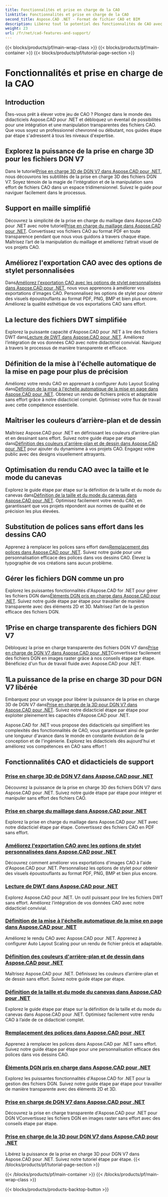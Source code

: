 ```yaml
---
title: Fonctionnalités et prise en charge de la CAO
linktitle: Fonctionnalités et prise en charge de la CAO
second_title: Aspose.CAD .NET - Format de fichier CAO et BIM
description: Libérez tout le potentiel des fonctionnalités de CAO avec les didacticiels Aspose.CAD pour .NET. Apprenez la prise en charge 3D de DGN V7, la gestion du maillage, la personnalisation du stylet et bien plus encore, sans effort.
weight: 23
url: /fr/net/cad-features-and-support/
---
```


{{< blocks/products/pf/main-wrap-class >}}
{{< blocks/products/pf/main-container >}}
{{< blocks/products/pf/tutorial-page-section >}}

# Fonctionnalités et prise en charge de la CAO


## Introduction

Êtes-vous prêt à élever votre jeu de CAO ? Plongez dans le monde des didacticiels Aspose.CAD pour .NET et débloquez un éventail de possibilités pour une intégration et une manipulation transparentes des fichiers CAO. Que vous soyez un professionnel chevronné ou débutant, nos guides étape par étape s'adressent à tous les niveaux d'expertise.

## Explorez la puissance de la prise en charge 3D pour les fichiers DGN V7

 Dans le tutoriel[Prise en charge 3D de DGN V7 dans Aspose.CAD pour .NET](./3d-support-for-dgn-v7/), nous découvrons les subtilités de la prise en charge 3D des fichiers DGN V7. Soyez témoin de la magie de l'intégration et de la manipulation sans effort de fichiers CAO dans un espace tridimensionnel. Suivez le guide pour naviguer facilement dans le processus.

## Support en maille simplifié

 Découvrez la simplicité de la prise en charge du maillage dans Aspose.CAD pour .NET avec notre tutoriel[Prise en charge du maillage dans Aspose.CAD pour .NET](./mesh-support/). Convertissez vos fichiers CAO au format PDF en toute transparence pendant que nous vous guidons à travers chaque étape. Maîtrisez l’art de la manipulation du maillage et améliorez l’attrait visuel de vos projets CAO.

## Améliorez l'exportation CAO avec des options de stylet personnalisées

 Dans[Améliorez l'exportation CAO avec les options de stylet personnalisées dans Aspose.CAD pour .NET](./pen-support-in-export/), nous vous apprenons à améliorer vos exportations d'images CAO. Personnalisez les options de stylet pour obtenir des visuels époustouflants au format PDF, PNG, BMP et bien plus encore. Améliorez la qualité esthétique de vos exportations CAO sans effort.

## La lecture des fichiers DWT simplifiée

Explorez la puissante capacité d'Aspose.CAD pour .NET à lire des fichiers DWT dans[Lecture de DWT dans Aspose.CAD pour .NET](./reading-dwt/). Améliorez l’intégration de vos données CAO avec notre didacticiel convivial. Naviguez à travers le processus de manière transparente et efficace.

## Définition de la mise à l'échelle automatique de la mise en page pour plus de précision

 Améliorez votre rendu CAO en apprenant à configurer Auto Layout Scaling dans[Définition de la mise à l'échelle automatique de la mise en page dans Aspose.CAD pour .NET](./setting-auto-layout-scaling/). Obtenez un rendu de fichiers précis et adaptable sans effort grâce à notre didacticiel complet. Optimisez votre flux de travail avec cette compétence essentielle.

## Maîtriser les couleurs d’arrière-plan et de dessin

 Maîtrisez Aspose.CAD pour .NET en définissant les couleurs d’arrière-plan et en dessinant sans effort. Suivez notre guide étape par étape dans[Définition des couleurs d'arrière-plan et de dessin dans Aspose.CAD pour .NET](./setting-background-and-drawing-colors/) pour ajouter du dynamisme à vos projets CAO. Engagez votre public avec des designs visuellement attrayants.

## Optimisation du rendu CAO avec la taille et le mode du canevas

Explorez le guide étape par étape sur la définition de la taille et du mode du canevas dans[Définition de la taille et du mode du canevas dans Aspose.CAD pour .NET](./setting-canvas-size-and-mode/). Optimisez facilement votre rendu CAO, en garantissant que vos projets répondent aux normes de qualité et de précision les plus élevées.

## Substitution de polices sans effort dans les dessins CAO

 Apprenez à remplacer les polices sans effort dans[Remplacement des polices dans Aspose.CAD pour .NET](./substituting-fonts/). Suivez notre guide pour une personnalisation efficace des polices dans vos dessins CAO. Élevez la typographie de vos créations sans aucun problème.

## Gérer les fichiers DGN comme un pro

 Explorez les puissantes fonctionnalités d'Aspose.CAD for .NET pour gérer les fichiers DGN dans[Éléments DGN pris en charge dans Aspose.CAD pour .NET](./supported-dgn-elements/). Suivez notre guide étape par étape pour travailler de manière transparente avec des éléments 2D et 3D. Maîtrisez l’art de la gestion efficace des fichiers DGN.

## 1Prise en charge transparente des fichiers DGN V7

 Débloquez la prise en charge transparente des fichiers DGN V7 dans[Prise en charge de DGN V7 dans Aspose.CAD pour .NET](./support-for-dgn-v7/)Convertissez facilement des fichiers DGN en images raster grâce à nos conseils étape par étape. Bénéficiez d'un flux de travail fluide avec Aspose.CAD pour .NET.

## 1La puissance de la prise en charge 3D pour DGN V7 libérée

 Embarquez pour un voyage pour libérer la puissance de la prise en charge 3D de DGN V7 dans[Prise en charge de la 3D pour DGN V7 dans Aspose.CAD pour .NET](./support-of-3d-for-dgn-v7/). Suivez notre didacticiel étape par étape pour exploiter pleinement les capacités d'Aspose.CAD pour .NET.

Aspose.CAD for .NET vous propose des didacticiels qui simplifient les complexités des fonctionnalités de CAO, vous garantissant ainsi de garder une longueur d'avance dans le monde en constante évolution de la conception et de l'ingénierie. Explorez les didacticiels dès aujourd'hui et améliorez vos compétences en CAO sans effort !
## Fonctionnalités CAO et didacticiels de support
### [Prise en charge 3D de DGN V7 dans Aspose.CAD pour .NET](./3d-support-for-dgn-v7/)
Découvrez la puissance de la prise en charge 3D des fichiers DGN V7 dans Aspose.CAD pour .NET. Suivez notre guide étape par étape pour intégrer et manipuler sans effort des fichiers CAO.
### [Prise en charge du maillage dans Aspose.CAD pour .NET](./mesh-support/)
Explorez la prise en charge du maillage dans Aspose.CAD pour .NET avec notre didacticiel étape par étape. Convertissez des fichiers CAO en PDF sans effort.
### [Améliorez l'exportation CAO avec les options de stylet personnalisées dans Aspose.CAD pour .NET](./pen-support-in-export/)
Découvrez comment améliorer vos exportations d'images CAO à l'aide d'Aspose.CAD pour .NET. Personnalisez les options de stylet pour obtenir des visuels époustouflants au format PDF, PNG, BMP et bien plus encore.
### [Lecture de DWT dans Aspose.CAD pour .NET](./reading-dwt/)
Explorez Aspose.CAD pour .NET. Un outil puissant pour lire les fichiers DWT sans effort. Améliorez l’intégration de vos données CAO avec notre didacticiel convivial.
### [Définition de la mise à l'échelle automatique de la mise en page dans Aspose.CAD pour .NET](./setting-auto-layout-scaling/)
Améliorez le rendu CAO avec Aspose.CAD pour .NET. Apprenez à configurer Auto Layout Scaling pour un rendu de fichier précis et adaptable.
### [Définition des couleurs d'arrière-plan et de dessin dans Aspose.CAD pour .NET](./setting-background-and-drawing-colors/)
Maîtrisez Aspose.CAD pour .NET. Définissez les couleurs d’arrière-plan et de dessin sans effort. Suivez notre guide étape par étape.
### [Définition de la taille et du mode du canevas dans Aspose.CAD pour .NET](./setting-canvas-size-and-mode/)
Explorez le guide étape par étape sur la définition de la taille et du mode du canevas dans Aspose.CAD pour .NET. Optimisez facilement votre rendu CAO à l’aide de ce didacticiel complet.
### [Remplacement des polices dans Aspose.CAD pour .NET](./substituting-fonts/)
Apprenez à remplacer les polices dans Aspose.CAD par .NET sans effort. Suivez notre guide étape par étape pour une personnalisation efficace des polices dans vos dessins CAO.
### [Éléments DGN pris en charge dans Aspose.CAD pour .NET](./supported-dgn-elements/)
Explorez les puissantes fonctionnalités d'Aspose.CAD for .NET pour la gestion des fichiers DGN. Suivez notre guide étape par étape pour travailler de manière transparente avec des éléments 2D et 3D.
### [Prise en charge de DGN V7 dans Aspose.CAD pour .NET](./support-for-dgn-v7/)
Découvrez la prise en charge transparente d'Aspose.CAD pour .NET pour DGN VConvertissez les fichiers DGN en images raster sans effort avec des conseils étape par étape.
### [Prise en charge de la 3D pour DGN V7 dans Aspose.CAD pour .NET](./support-of-3d-for-dgn-v7/)
Libérez la puissance de la prise en charge 3D pour DGN V7 dans Aspose.CAD pour .NET. Suivez notre tutoriel étape par étape.
{{< /blocks/products/pf/tutorial-page-section >}}

{{< /blocks/products/pf/main-container >}}
{{< /blocks/products/pf/main-wrap-class >}}

{{< blocks/products/products-backtop-button >}}
